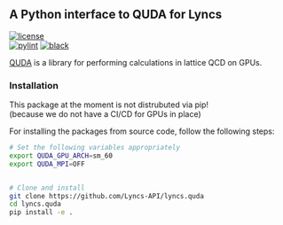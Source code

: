 ## A Python interface to QUDA for Lyncs		

<!--		
[![python](https://img.shields.io/pypi/pyversions/lyncs_quda.svg?logo=python&logoColor=white)](https://pypi.org/project/lyncs_quda/)		
[![pypi](https://img.shields.io/pypi/v/lyncs_quda.svg?logo=python&logoColor=white)](https://pypi.org/project/lyncs_quda/)		
[![codecov](https://img.shields.io/codecov/c/github/Lyncs-API/lyncs.quda?logo=codecov&logoColor=white)](https://codecov.io/gh/Lyncs-API/lyncs.quda)		
[![build & test](https://img.shields.io/github/workflow/status/Lyncs-API/lyncs.quda/build%20&%20test?logo=github&logoColor=white)](https://github.com/Lyncs-API/lyncs.quda/actions)		
-->		
[![license](https://img.shields.io/github/license/Lyncs-API/lyncs.quda?logo=github&logoColor=white)](https://github.com/Lyncs-API/lyncs.quda/blob/master/LICENSE)		
[![pylint](https://img.shields.io/badge/pylint%20score-8.5%2F10-yellowgreen?logo=python&logoColor=white)](http://pylint.pycqa.org/)
[![black](https://img.shields.io/badge/code%20style-black-000000.svg?logo=codefactor&logoColor=white)](https://github.com/ambv/black)		

[QUDA](http://lattice.github.io/quda/) is a library for performing calculations in lattice QCD on GPUs.		


### Installation		


This package at the moment is not distrubuted via pip!		
(because we do not have a CI/CD for GPUs in place)		


For installing the packages from source code, follow the following steps:		


```bash		
# Set the following variables appropriately		
export QUDA_GPU_ARCH=sm_60		
export QUDA_MPI=OFF		


# Clone and install		
git clone https://github.com/Lyncs-API/lyncs.quda		
cd lyncs.quda		
pip install -e .		
```
